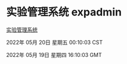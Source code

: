 # 实验管理系统 expadmin
[实验管理系统](http://:56808/expadmin-782313d2-e1b1-4ea7-932e-3a55e6a1a4d0/)

2022年 05月 20日 星期五 00:10:03 CST

2022年 05月 19日 星期四 16:10:03 GMT
